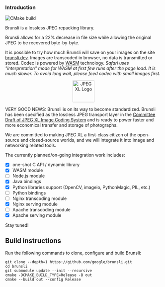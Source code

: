 ### Introduction
![CMake build](https://github.com/google/brunsli/workflows/CMake%20build/badge.svg?branch=master)


Brunsli is a lossless JPEG repacking library.

Brunsli allows for a 22% decrease in file size while allowing the original
JPEG to be recovered byte-by-byte.

It is possible to try how much Brunsli will save on your images on the site [brunsli.dev](https://brunsli.dev). Images are transcoded in browser, no data is transmitted or stored. Codec is powered by [WASM](https://webassembly.org/) technology. _Safari uses "interpretation" mode for WASM at first few runs after the page load. It is much slower. To avoid long wait, please feed codec with small images first._

<p align="center"><img alt="JPEG XL Logo" src="https://jpeg.org/images/jpegxl-logo.png" width="70px"></p>

VERY GOOD NEWS: Brunsli is on its way to become standardized. Brunsli has been specified as the lossless JPEG transport layer in the [Committee Draft of JPEG XL Image Coding System](https://arxiv.org/abs/1908.03565) and is ready to power faster and more economical transfer and storage of photographs.

We are committed to making JPEG XL a first-class citizen of the open-source and closed-source worlds, and we will integrate it into image and networking related tools.

The currently planned/on-going integration work includes:

- [x] one-shot C API / dynamic library
- [x] WASM module
- [ ] Node.js module
- [x] Java bindings
- [x] Python libraries support (OpenCV, imageio, PythonMagic, PIL, etc.)
- [ ] Python bindings
- [ ] Nginx transcoding module
- [x] Nginx serving module
- [ ] Apache transcoding module
- [x] Apache serving module

Stay tuned!

## Build instructions

Run the following commands to clone, configure and build Brunsli:

    git clone --depth=1 https://github.com/google/brunsli.git
    cd brunsli
    git submodule update --init --recursive
    cmake -DCMAKE_BUILD_TYPE=Release -B out
    cmake --build out --config Release
